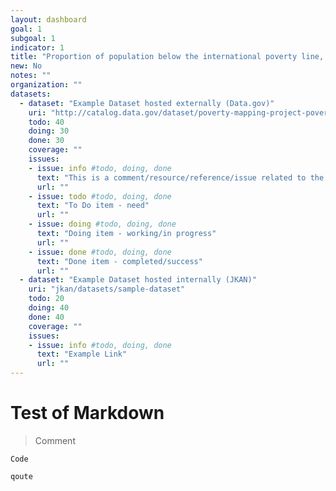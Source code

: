 ```yaml
---
layout: dashboard
goal: 1
subgoal: 1
indicator: 1
title: "Proportion of population below the international poverty line, by sex, age, employment status and geographical location (urban/rural)"
new: No
notes: ""
organization: ""
datasets:
  - dataset: "Example Dataset hosted externally (Data.gov)"
    uri: "http://catalog.data.gov/dataset/poverty-mapping-project-poverty-and-food-security-case-studies"
    todo: 40
    doing: 30
    done: 30
    coverage: ""
    issues:
    - issue: info #todo, doing, done
      text: "This is a comment/resource/reference/issue related to the dataset"
      url: ""
    - issue: todo #todo, doing, done
      text: "To Do item - need"
      url: ""
    - issue: doing #todo, doing, done
      text: "Doing item - working/in progress"
      url: ""
    - issue: done #todo, doing, done
      text: "Done item - completed/success"
      url: ""
  - dataset: "Example Dataset hosted internally (JKAN)"
    uri: "jkan/datasets/sample-dataset"
    todo: 20
    doing: 40
    done: 40
    coverage: ""
    issues:
    - issue: info #todo, doing, done
      text: "Example Link"
      url: ""
---
```

# Test of Markdown

> Comment

```
Code
```

`qoute`
